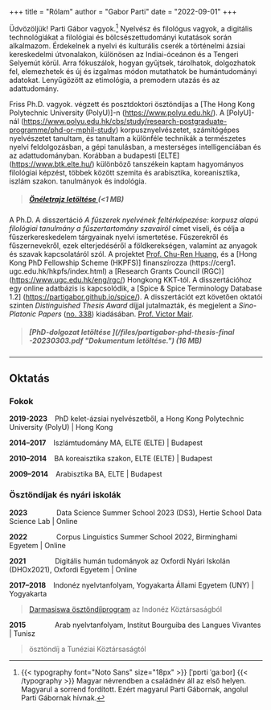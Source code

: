 +++
title = "Rólam"
author = "Gabor Parti"
date = "2022-09-01"
+++





Üdvözöljük! Parti Gábor vagyok.[^1] Nyelvész és filológus vagyok, a digitális technológiákat a filológiai és bölcsészettudományi kutatások során alkalmazom. Érdekelnek a nyelvi és kulturális cserék a történelmi ázsiai kereskedelmi útvonalakon, különösen az Indiai-óceánon és a Tengeri Selyemút körül. Arra fókuszálok, hogyan gyűjtsek, tárolhatok, dolgozhatok fel, elemezhetek és új és izgalmas módon mutathatok be humántudományi adatokat. Lenyűgözött az etimológia, a premodern utazás és az adattudomány.

[^1]: {{< typography font="Noto Sans" size="18px" >}} [ˈpɒrti ˈɡaːbor] {{< /typography >}} Magyar névrendben a családnév áll az első helyen. Magyarul a sorrend fordított. Ezért magyarul Parti Gábornak, angolul Parti Gábornak hívnak.

Friss Ph.D. vagyok. végzett és posztdoktori ösztöndíjas a [The Hong Kong Polytechnic University (PolyU)]-n (https://www.polyu.edu.hk/). A [PolyU]-nál (https://www.polyu.edu.hk/cbs/study/research-postgraduate-programme/phd-or-mphil-study) korpusznyelvészetet, számítógépes nyelvészetet tanultam, és tanultam a különféle technikák a természetes nyelvi feldolgozásban, a gépi tanulásban, a mesterséges intelligenciában és az adattudományban. Korábban a budapesti [ELTE] (https://www.btk.elte.hu/) különböző tanszékein kaptam hagyományos filológiai képzést, többek között szemita és arabisztika, koreanisztika, iszlám szakon. tanulmányok és indológia.

> ##### **[Önéletrajz letöltése <i class="fa fa-file-pdf-o" aria-hidden="true"></i>](/files/cv.pdf "Open/download Curriculum Vitae")** (<1 MB)

A Ph.D. A disszertáció *A fűszerek nyelvének feltérképezése: korpusz alapú filológiai tanulmány a fűszertartomány szavairól* címet viseli, és célja a fűszerkereskedelem tárgyainak nyelvi ismertetése. Fűszerekről és fűszernevekről, ezek elterjedéséről a földkerekségen, valamint az anyagok és szavak kapcsolatáról szól. A projektet [Prof. Chu-Ren Huang](https://research.polyu.edu.hk/en/persons/chu-ren-huang), és a [Hong Kong PhD Fellowship Scheme (HKPFS)] finanszírozza (https://cerg1. ugc.edu.hk/hkpfs/index.html) a [Research Grants Council (RGC)] (https://www.ugc.edu.hk/eng/rgc/) Hongkong KKT-tól. A disszertációhoz egy online adatbázis is kapcsolódik, a [Spice & Spice Terminology Database 1.2] (https://partigabor.github.io/spice/). A disszertációt ezt követően oktatói szinten *Distinguished Thesis Award* díjjal jutalmazták, és megjelent a *Sino-Platonic Papers* ([no. 338](https://www.sino-platonic.org/)) kiadásában. [Prof. Victor Mair](https://ealc.sas.upenn.edu/people/victor-h-mair).

> ##### **[PhD-dolgozat letöltése <i class="fa fa-file-pdf-o" aria-hidden="true"></i>](/files/partigabor-phd-thesis-final -20230303.pdf "Dokumentum letöltése.")** (16 MB)

***

## Oktatás

### Fokok

**2019-2023** &ensp; PhD kelet-ázsiai nyelvészetből, a Hong Kong Polytechnic University (PolyU) | Hong Kong

**2014–2017** &ensp; Iszlámtudomány MA, ELTE (ELTE) | Budapest

**2010–2014** &ensp; BA koreaisztika szakon, ELTE (ELTE) | Budapest

**2009–2014** &ensp; Arabisztika BA, ELTE | Budapest

### Ösztöndíjak és nyári iskolák

**2023** &emsp; &emsp; &emsp; Data Science Summer School 2023 (DS3), Hertie School Data Science Lab | Online

**2022** &emsp; &emsp; &emsp; Corpus Linguistics Summer School 2022, Birminghami Egyetem | Online

**2021** &emsp; &emsp; &emsp; Digitális humán tudományok az Oxfordi Nyári Iskolán (DHOx2021), Oxfordi Egyetem | Online

**2017–2018** &ensp; Indonéz nyelvtanfolyam, Yogyakarta Állami Egyetem (UNY) | Yogyakarta

> [Darmasiswa ösztöndíjprogram](https://darmasiswa.kemdikbud.go.id/) az Indonéz Köztársaságból

**2015** &emsp; &emsp; &emsp; Arab nyelvtanfolyam, Institut Bourguiba des Langues Vivantes | Tunisz

> ösztöndíj a Tunéziai Köztársaságtól
